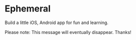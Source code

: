 # Ephemeral

Build a little iOS, Android app for fun and learning.

Please note: This message will eventually disappear. Thanks!

